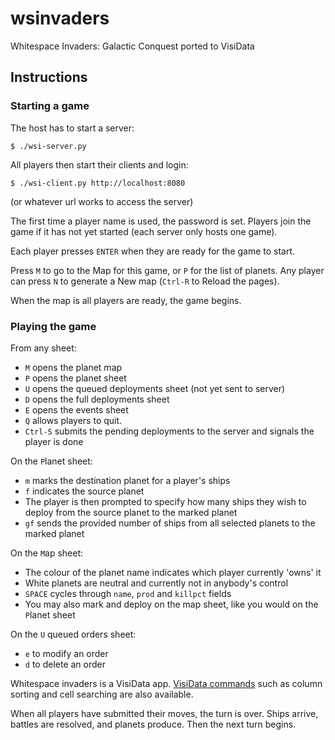 # wsinvaders
Whitespace Invaders: Galactic Conquest ported to VisiData

## Instructions

### Starting a game

The host has to start a server:

    $ ./wsi-server.py

All players then start their clients and login:

    $ ./wsi-client.py http://localhost:8080

(or whatever url works to access the server)

The first time a player name is used, the password is set.
Players join the game if it has not yet started (each server only hosts one game).

Each player presses `ENTER` when they are ready for the game to start.

Press `M` to go to the Map for this game, or `P` for the list of planets.
Any player can press `N` to generate a New map (`Ctrl-R` to Reload the pages).

When the map is all players are ready, the game begins.

### Playing the game

From any sheet:

- `M` opens the planet map
- `P` opens the planet sheet
- `U` opens the queued deployments sheet (not yet sent to server)
- `D` opens the full deployments sheet
- `E` opens the events sheet
- `Q` allows players to quit.
- `Ctrl-S` submits the pending deployments to the server and signals the player is done

On the `P`lanet sheet:
- `m` marks the destination planet for a player's ships
- `f` indicates the source planet
- The player is then prompted to specify how many ships they wish to deploy from the source planet to the marked planet
- `gf` sends the provided number of ships from all selected planets to the marked planet

On the `M`ap sheet:
- The colour of the planet name indicates which player currently 'owns' it
- White planets are neutral and currently not in anybody's control
- `SPACE` cycles through `name`, `prod` and `killpct` fields
- You may also mark and deploy on the map sheet, like you would on the `P`lanet sheet

On the `U` queued orders sheet:
- `e` to modify an order
- `d` to delete an order

Whitespace invaders is a VisiData app. [VisiData commands](https://visidata.readthedocs.io/en/stable/user-guide/) such as column sorting and cell searching are also available.

When all players have submitted their moves, the turn is over.  Ships arrive, battles are resolved, and planets produce.  Then the next turn begins.


